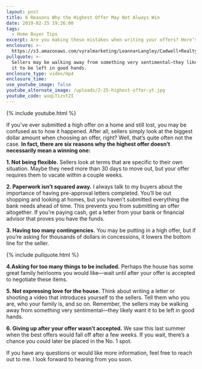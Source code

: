 ```yaml
---
layout: post
title: 6 Reasons Why the Highest Offer May Not Always Win
date: 2019-02-25 19:26:00
tags:
  - Home Buyer Tips
excerpt: Are you making these mistakes when writing your offers? Here’s what to avoid.
enclosure: >-
  https://s3.amazonaws.com/vyralmarketing/Leanna+Langley/Cadwell+Realty+Group+_+6+Reasons+Why+the+Highest+Offer+May+Not+Always+Win.mp4
pullquote: >-
  Sellers may be walking away from something very sentimental—they likely want
  it to be left in good hands.
enclosure_type: video/mp4
enclosure_time:
use_youtube_image: false
youtube_alternate_image: /uploads/2-25-highest-offer-yt.jpg
youtube_code: wxqLTizvt2I
---
```


{% include youtube.html %}

If you’ve ever submitted a high offer on a home and still lost, you may be confused as to how it happened. After all, sellers simply look at the biggest dollar amount when choosing an offer, right? Well, that’s quite often not the case. **In fact, there are six reasons why the highest offer doesn’t necessarily mean a winning one:**

**1. Not being flexible.** Sellers look at terms that are specific to their own situation. Maybe they need more than 30 days to move out, but your offer requires them to vacate within a couple weeks.&nbsp;

**2. Paperwork isn’t squared away.** I always talk to my buyers about the importance of having pre-approval letters completed. You’ll be out shopping and looking at homes, but you haven’t submitted everything the bank needs ahead of time. This prevents you from submitting an offer altogether. If you’re paying cash, get a letter from your bank or financial advisor that proves you have the funds.

**3. Having too many contingencies.** You may be putting in a high offer, but if you’re asking for thousands of dollars in concessions, it lowers the bottom line for the seller.

{% include pullquote.html %}

**4.Asking for too many things to be included.** Perhaps the house has some great family heirlooms you would like—wait until after your offer is accepted to negotiate these items.

**5. Not expressing love for the house.** Think about writing a letter or shooting a video that introduces yourself to the sellers. Tell them who you are, who your family is, and so on. Remember, the sellers may be walking away from something very sentimental—they likely want it to be left in good hands.

**6. Giving up after your offer wasn’t accepted.** We saw this last summer when the best offers would fall off after a few weeks. If you wait, there’s a chance you could later be placed in the No. 1 spot.&nbsp;

If you have any questions or would like more information, feel free to reach out to me. I look forward to hearing from you soon.